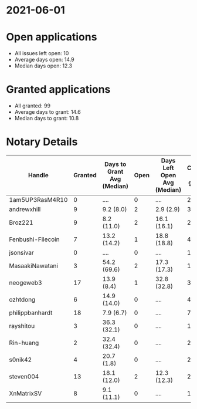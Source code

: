 2021-06-01
==========

# Open applications

- All issues left open: 10
- Average days open: 14.9
- Median days open: 12.3

# Granted applications

- All granted: 99
- Average days to grant: 14.6
- Median days to grant: 10.8

# Notary Details

| Handle            |   Granted | Days to Grant Avg (Median)   |   Open | Days Left Open Avg (Median)   |   Closed (no grant) |
|-------------------|-----------|------------------------------|--------|-------------------------------|---------------------|
| 1am5UP3RasM4R10   |         0 | ....                         |      0 | ....                          |                   2 |
| andrewxhill       |         9 | 9.2  (8.0)                   |      2 | 2.9  (2.9)                    |                  32 |
| Broz221           |         9 | 8.2  (11.0)                  |      2 | 16.1  (16.1)                  |                  23 |
| Fenbushi-Filecoin |         7 | 13.2  (14.2)                 |      1 | 18.8  (18.8)                  |                  44 |
| jsonsivar         |         0 | ....                         |      0 | ....                          |                  13 |
| MasaakiNawatani   |         3 | 54.2  (69.6)                 |      2 | 17.3  (17.3)                  |                  18 |
| neogeweb3         |        17 | 13.9  (8.4)                  |      1 | 32.8  (32.8)                  |                  34 |
| ozhtdong          |         6 | 14.9  (14.0)                 |      0 | ....                          |                  41 |
| philippbanhardt   |        18 | 7.9  (6.7)                   |      0 | ....                          |                  73 |
| rayshitou         |         3 | 36.3  (32.1)                 |      0 | ....                          |                  11 |
| Rin-huang         |         2 | 32.4  (32.4)                 |      0 | ....                          |                   2 |
| s0nik42           |         4 | 20.7  (1.8)                  |      0 | ....                          |                  20 |
| steven004         |        13 | 18.1  (12.0)                 |      2 | 12.3  (12.3)                  |                  23 |
| XnMatrixSV        |         8 | 9.1  (11.1)                  |      0 | ....                          |                  14 |